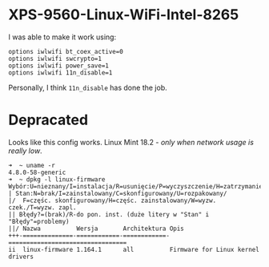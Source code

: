 # XPS-9560-Linux-WiFi-Intel-8265

I was able to make it work using:
```
options iwlwifi bt_coex_active=0
options iwlwifi swcrypto=1
options iwlwifi power_save=1
options iwlwifi 11n_disable=1
```

Personally, I think `11n_disable` has done the job.

# Depracated
Looks like this config works. Linux Mint 18.2 - *only when network usage is really low*.
```
➜  ~ uname -r
4.8.0-58-generic
➜  ~ dpkg -l linux-firmware
Wybór:U=nieznany/I=instalacja/R=usunięcie/P=wyczyszczenie/H=zatrzymanie
| Stan:N=brak/I=zainstalowany/C=skonfigurowany/U=rozpakowany/
|/  F=częśc. skonfigurowany/H=częśc. zainstalowany/W=wyzw. czek./T=wyzw. zapl.
|| Błędy?=(brak)/R-do pon. inst. (duże litery w "Stan" i "Błędy"=problemy)
||/ Nazwa          Wersja       Architektura Opis
+++-==============-============-============-=================================
ii  linux-firmware 1.164.1      all          Firmware for Linux kernel drivers
```
